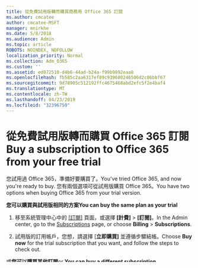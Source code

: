 ```yaml
---
title: 從免費試用版轉而購買商務用 Office 365 訂閱
ms.author: cmcatee
author: cmcatee-MSFT
manager: mnirkhe
ms.date: 5/8/2018
ms.audience: Admin
ms.topic: article
ROBOTS: NOINDEX, NOFOLLOW
localization_priority: Normal
ms.collection: Adm_O365
ms.custom: ''
ms.assetid: ed072510-d4b6-44ad-b24a-f99b9892eaa8
ms.openlocfilehash: fb585c2aa6317ef89c939680246506d2c86bbf67
ms.sourcegitcommit: 9d78905c512192ffc4675468abd2efc5f2e4baf4
ms.translationtype: MT
ms.contentlocale: zh-TW
ms.lasthandoff: 04/23/2019
ms.locfileid: "32396750"
---
```

# <a name="buy-a-subscription-to-office-365-from-your-free-trial"></a><span data-ttu-id="75bea-102">從免費試用版轉而購買 Office 365 訂閱</span><span class="sxs-lookup"><span data-stu-id="75bea-102">Buy a subscription to Office 365 from your free trial</span></span>

<span data-ttu-id="75bea-103">您試用過 Office 365，準備好要購買了。</span><span class="sxs-lookup"><span data-stu-id="75bea-103">You've tried Office 365, and now you're ready to buy.</span></span> <span data-ttu-id="75bea-104">您有兩個選項可從試用版購買 Office 365。</span><span class="sxs-lookup"><span data-stu-id="75bea-104">You have two options when buying Office 365 from your trial version.</span></span>
  
 <span data-ttu-id="75bea-105">**您可以購買與試用版相同的方案**</span><span class="sxs-lookup"><span data-stu-id="75bea-105">**You can buy the same plan as your trial**</span></span>
  
1. <span data-ttu-id="75bea-106">移至系統管理中心中的 [[訂閱]](https://go.microsoft.com/fwlink/p/?linkid=842054) 頁面，或選擇 **[計費]** \> **[訂閱]**。</span><span class="sxs-lookup"><span data-stu-id="75bea-106">In the Admin center, go to the [Subscriptions](https://go.microsoft.com/fwlink/p/?linkid=842054) page, or choose **Billing** \> **Subscriptions**.</span></span>
    
2. <span data-ttu-id="75bea-107">試用版的訂用帳戶，您想，請選擇 [**立即購買]** 並遵循步驟結帳。</span><span class="sxs-lookup"><span data-stu-id="75bea-107">Choose **Buy now** for the trial subscription that you want, and follow the steps to check out.</span></span> 
    
<span data-ttu-id="75bea-108">或**您可以購買其他訂閱**</span><span class="sxs-lookup"><span data-stu-id="75bea-108">or **You can buy a different subscription**</span></span>
  
1. <span data-ttu-id="75bea-109">用您的公司或學校帳戶，以全域系統管理員的身分登入 Office 365。[了解如何登入](https://support.office.com/article/e9eb7d51-5430-4929-91ab-6157c5a050b4)。</span><span class="sxs-lookup"><span data-stu-id="75bea-109">Sign in to Office 365 with your work or school account as a global admin. [Learn how to sign in](https://support.office.com/article/e9eb7d51-5430-4929-91ab-6157c5a050b4).</span></span>
    
2. <span data-ttu-id="75bea-110">在 [開始] 頁面上，選擇 [ **Office 365** 。</span><span class="sxs-lookup"><span data-stu-id="75bea-110">Choose **Office 365** on the start page.</span></span> 
    
3. <span data-ttu-id="75bea-111">在右上角] 頁面的 [瀏覽列中，選擇 [**購買**]。</span><span class="sxs-lookup"><span data-stu-id="75bea-111">At the top right-hand corner of the page, under the navigation bar, choose **Purchase**.</span></span>
    
4. <span data-ttu-id="75bea-112">在**購買訂閱**] 頁面上，您嘗試在規劃具有**試用**橫幅。</span><span class="sxs-lookup"><span data-stu-id="75bea-112">On the **Purchase subscriptions** page, the plan you're trying has an **In Trial** banner.</span></span> 
    
5. <span data-ttu-id="75bea-113">試用版的訂用帳戶，您想，請選擇 [**立即購買]** 並遵循步驟結帳。</span><span class="sxs-lookup"><span data-stu-id="75bea-113">Choose **Buy now** for the trial subscription that you want, and follow the steps to check out.</span></span> 
    

